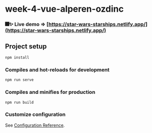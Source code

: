 # week-4-vue-alperen-ozdinc

### 🎆✨ Live demo => [https://star-wars-starships.netlify.app/](https://star-wars-starships.netlify.app/)

## Project setup
```
npm install
```

### Compiles and hot-reloads for development
```
npm run serve
```

### Compiles and minifies for production
```
npm run build
```

### Customize configuration
See [Configuration Reference](https://cli.vuejs.org/config/).
